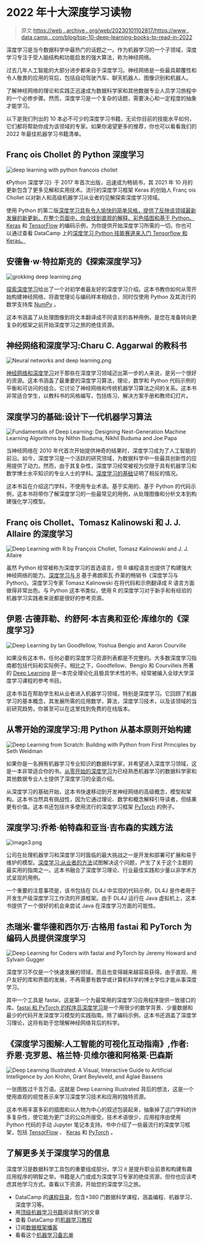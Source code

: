 # 2022 年十大深度学习读物

> 原文:[https://web . archive . org/web/20230101102817/https://www . data camp . com/blog/top-10-deep-learning-books-to-read-in-2022](https://web.archive.org/web/20230101102817/https://www.datacamp.com/blog/top-10-deep-learning-books-to-read-in-2022)

深度学习是当今数据科学中最热门的话题之一。作为机器学习的一个子领域，深度学习专注于受人脑结构和功能启发的强大算法，称为神经网络。

过去几年人工智能的大部分进步都来自于深度学习。神经网络是一些最具颠覆性和令人敬畏的应用的背后，包括自动驾驶汽车、聊天机器人、图像识别和机器人。

了解神经网络的理论和实践正迅速成为数据科学家和其他数据专业人员学习旅程中的一个必修步骤。然而，深度学习是一个复杂的话题，需要决心和一定程度的抽象才能学习。

以下是我们列出的 10 本必不可少的深度学习书籍，无论你目前的技能水平如何，它们都将帮助你成为该领域的专家。如果你渴望更多的推荐，你也可以看看我们的 2022 年最佳机器学习书籍清单。

## Franç ois Chollet 的 Python 深度学习

![deep learning with python francois chollet](../Images/e06bade951b077d50cd0432b8fb10c47.png)

《Python 深度学习》于 2017 年首次出版，迅速成为畅销书，其 2021 年 10 月的更新包含了更多见解和实用技术。流行的深度学习框架 Keras 的创始人 Franç ois Chollet 以对新人和高级机器学习从业者的见解探索深度学习领域。

使用 Python 的第二版[深度学习具有令人愉快的简单风格，提供了反映该领域最新发展的新更新。在整个页面中，你会找到直观的解释、彩色插图和基于 Python、](https://web.archive.org/web/20221129042601/https://www.manning.com/books/deep-learning-with-python-second-edition) [Keras](https://web.archive.org/web/20221129042601/https://www.datacamp.com/courses/introduction-to-deep-learning-with-keras) 和 [TensorFlow](https://web.archive.org/web/20221129042601/https://www.datacamp.com/courses/introduction-to-tensorflow-in-r) 的编码示例，为你提供开始深度学习所需的一切。你也可以通过查看 DataCamp 上的[深度学习 Python 技能赛道来入门 Tensorflow 和 Keras。](https://web.archive.org/web/20221129042601/https://www.datacamp.com/tracks/deep-learning-in-python)

## 安德鲁·w·特拉斯克的《探索深度学习》

![grokking deep learning.png](../Images/6b7dfbe01f4185494739ae425b8bee0f.png)

[探索深度学习](https://web.archive.org/web/20221129042601/https://www.manning.com/books/grokking-deep-learning)给出了一个对初学者最友好的深度学习介绍。这本书教你如何从零开始构建神经网络，将直觉理论与编码样本相结合，同时仅使用 Python 及其流行的数学支持库 [NumPy](https://web.archive.org/web/20221129042601/https://www.datacamp.com/courses/introduction-to-numpy) 。

这本书涵盖了从处理图像到将文本翻译成不同语言的各种用例，是您在准备转向更复杂的框架之前开始深度学习之旅的绝佳资源。

## 神经网络和深度学习:Charu C. Aggarwal 的教科书

![Neural networks and deep learning.png](../Images/2a50deea6341f8193a7662b6cca47397.png)

[神经网络和深度学习](https://web.archive.org/web/20221129042601/https://www.amazon.es/Neural-Networks-Deep-Learning-Textbook/dp/3319944622)对于那些在深度学习领域迈出第一步的人来说，是另一个很好的资源。这本书涵盖了最重要的深度学习算法，理论，数学和 Python 代码示例的平衡和可访问的组合。它讨论了神经网络和传统机器学习算法之间的关系。这本书非常适合学生，以教科书的风格编写，包括练习、解决方案手册和教师幻灯片。

## 深度学习的基础:设计下一代机器学习算法

![Fundamentals of Deep Learning: Designing Next-Generation Machine Learning Algorithms by Nithin Buduma, Nikhil Buduma and Joe Papa](../Images/e7fa882104c52e007a77a25157ee4760.png)

当神经网络在 2010 年代首次开始提供神奇的结果时，深度学习成为了人工智能的前沿。如今，深度学习是一个活跃的研究领域，为数据科学中一些最具创新性的应用提供了动力。然而，由于其复杂性，深度学习经常被视为仅限于具有机器学习和数学博士水平知识的专业人士的学科。[深度学习的基础](https://web.archive.org/web/20221129042601/https://www.oreilly.com/library/view/fundamentals-of-deep/9781492082170)证明了相反的情况。

这本书旨在介绍这门学科，不使用专业术语。基于实用的、基于 Python 的代码示例，这本书将带你了解深度学习的一些最常见的用例，从处理图像和分析文本到构建强化学习模型。

## Franç ois Chollet、Tomasz Kalinowski 和 J. J. Allaire 的深度学习

![Deep Learning with R by François Chollet, Tomasz Kalinowski and J. J. Allaire](../Images/03ae6dfdf6c36d8b6dde3b264b7992bf.png)

虽然 Python 经常被称为深度学习的首选语言，但 R 编程语言也提供了构建强大神经网络的能力。[深度学习与 R](https://web.archive.org/web/20221129042601/https://www.manning.com/books/deep-learning-with-r-second-edition) 基于弗朗索瓦·乔莱的畅销书《深度学习与 Python》。深度学习专家 Tomasz Kalinowski 在将代码和示例翻译成 R 语言方面做得非常出色。与 Python 这本书类似，使用 R 的深度学习对于新手和有经验的机器学习实践者来说都是很好的参考资源。

## 伊恩·古德菲勒、约舒阿·本吉奥和亚伦·库维尔的《深度学习》

![Deep Learning by Ian Goodfellow, Yoshua Bengio and Aaron Courville](../Images/afadcda73f5246cad9f833c40e2f9cb9.png)

如果没有这本书，任何必要的深度学习资源列表都是不完整的。大多数深度学习指南都包括代码和实际例子。相比之下，Goodfellow、Bengio 和 Courvilleis 所著的 [Deep Learning](https://web.archive.org/web/20221129042601/https://www.amazon.com/Deep-Learning-Adaptive-Computation-Machine/dp/0262035618/ref=sr_1_1?ie=UTF8&qid=1472485235&sr=8-1&keywords=deep+learning+book) 是一本完全理论化且极具学术性的书，经常被编入全球大学深度学习课程的参考书目。

这本书旨在帮助学生和从业者进入机器学习领域，特别是深度学习。它回顾了机器学习的基本概念，其发展所需的应用数学，算法，深度学习技术，以及该领域的当前研究趋势。你甚至可以在这里找到免费的在线版本。

## 从零开始的深度学习:用 Python 从基本原则开始构建

![Deep Learning from Scratch: Building with Python from First Principles by Seth Weidman](../Images/cd49dace4c3bd000ffa8e6eb1e677386.png)

如果你是一名拥有机器学习专业知识的数据科学家，并希望进入深度学习领域，这是一本非常适合你的书。[从零开始的深度学习](https://web.archive.org/web/20221129042601/https://www.google.com/search?q=Deep+Learning+from+Scratch&rlz=1C5CHFA_enNL828NL828&oq=Deep+Learning+from+Scratch&aqs=chrome..69i57j0i512j69i59l2j0i22i30j69i60l3.165j0j4&sourceid=chrome&ie=UTF-8)为已经熟悉机器学习的数据科学家和其他数据专业人士提供了深度学习的全面介绍。

从深度学习的基础开始，这本书快速移动到开发神经网络的高级概念，模型和架构。这本书当然具有挑战性，因为它通过理论、数学和概念解释引导读者，但结果更有价值。这本书还包括许多使用流行的深度学习框架 [PyTorch](https://web.archive.org/web/20221129042601/https://www.datacamp.com/courses/introduction-to-deep-learning-with-pytorch) 的例子。

## 深度学习:乔希·帕特森和亚当·吉布森的实践方法

![image3.png](../Images/97faab53a5237df5583df262b3cb9ae3.png)

公司在处理机器学习和深度学习时面临的最大挑战之一是开发和部署可扩展和易于维护的模型。[深度学习:从业者的方法](https://web.archive.org/web/20221129042601/https://www.oreilly.com/library/view/deep-learning/9781491924570)试图解决这个问题，产生了关于这个主题的最实用的指南之一。这本书融合了深度学习理论、行业最佳实践和少量以非学术方式呈现的用例。

一个重要的注意事项是，该书包括在 DL4J 中实现的代码示例，DL4J 是作者用于开发生产级深度学习工作流的开源框架。由于 DL4J 运行在 Java 虚拟机上，这本书提供了一个很好的机会来尝试 Java 在深度学习方面的可能性。

## 杰瑞米·霍华德和西尔万·古格用 fastai 和 PyTorch 为编码人员提供深度学习

![Deep Learning for Coders with fastai and PyTorch by Jeremy Howard and Sylvain Gugger](../Images/fc77fa8c3b94425bfba7e95b54517fb6.png)

深度学习不仅是一个快速发展的领域，而且也变得越来越容易获得。由于直观、用户友好的库和界面的发展，不再需要有数学或计算机科学的博士学位才能从事深度学习。

其中一个工具是 fastai，这是第一个为最常用的深度学习应用程序提供一致接口的库。[fastai 和 PyTorch 的程序员深度学习](https://web.archive.org/web/20221129042601/https://www.oreilly.com/library/view/deep-learning-for/9781492045519)是一个用很少的数学背景、少量数据和最少的代码开发深度学习模型的实践指南。除了编码示例，这本书还涵盖了深度学习理论，这将有助于您理解神经网络背后的科学。

## 《深度学习图解:人工智能的可视化互动指南》,作者:乔恩·克罗恩、格兰特·贝维尔德和阿格莱·巴森斯

![Deep Learning Illustrated: A Visual, Interactive Guide to Artificial Intelligence by Jon Krohn, Grant Beyleveld, and Aglaé Bassens](../Images/b6a9644a2b35c8d94062c123ee0ff9b7.png)

一张图胜过千言万语。这就是 Deep Learning Illustrated 背后的想法，这是一个使用直观的视觉表示来学习深度学习技术和应用的独特资源。

这本书用丰富多彩的插图和以人物为中心的叙述包装起来，抽象掉了这门学科的许多复杂性，使它能为更广泛的公众所接受。技术术语很少，应用程序由使用 Python 代码的手动 Jupyter 笔记本支持。书中介绍了一些最流行的深度学习框架，包括 [TensorFlow](https://web.archive.org/web/20221129042601/https://www.datacamp.com/courses/introduction-to-tensorflow-in-python) 、 [Keras](https://web.archive.org/web/20221129042601/https://www.datacamp.com/courses/introduction-to-deep-learning-with-keras) 和 [PyTorch](https://web.archive.org/web/20221129042601/https://www.datacamp.com/courses/introduction-to-deep-learning-with-pytorch) 。

## 了解更多关于深度学习的信息

深度学习是数据科学工具包的重要组成部分。学习 it 是提升职业前景和构建有趣应用程序的明智之举。书籍是入门或成为深度学习专家的绝佳资源，但你也应该考虑其他学习方式。查看以下资源，开始您的深度学习之旅。

*   DataCamp 的[课程目录](https://web.archive.org/web/20221129042601/https://www.datacamp.com/courses-all)，包含+380 门数据科学课程，涵盖编程、机器学习、深度学习等。
*   用[顶级机器学习书籍](https://web.archive.org/web/20221129042601/https://www.datacamp.com/blog/the-15-best-data-machine-learning-books-to-read-in-2022)阅读我们的文章
*   查看 DataCamp 的[机器学习教程](https://web.archive.org/web/20221129042601/https://www.datacamp.com/tutorial/category/machine-learning)
*   订阅[数据框架播客](https://web.archive.org/web/20221129042601/https://www.datacamp.com/podcast)
*   看看这个[机器学习备忘单](https://web.archive.org/web/20221129042601/https://www.datacamp.com/cheat-sheet/machine-learning-cheat-sheet)